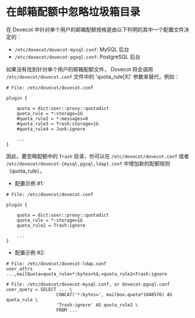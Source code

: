 # 在邮箱配额中忽略垃圾箱目录

在 Dovecot 中针对单个用户的邮箱配额规格是由以下列明的其中一个配置文件决定的：

* `/etc/dovecot/dovecot-mysql.conf`: MySQL 后台
* `/etc/dovecot/dovecot-pgsql.conf`: PostgreSQL 后台

如果没有找到针对单个用户的邮箱配额文件， Dovecot 将会调用 `/etc/dovecot/dovecot.conf` 文件中的 'quota_rule[X]' 参数来替代，例如：

```
# File: /etc/dovecot/dovecot.conf

plugin {                                                                        

    quota = dict:user::proxy::quotadict
    quota_rule = *:storage=1G
    #quota_rule2 = *:messages=0
    #quota_rule3 = Trash:storage=1G
    #quota_rule4 = Junk:ignore

    ...
}
```

因此，要忽略配额中的 `Trash` 目录，你可以在 `/etc/dovecot/dovecot.conf` 或者 `/etc/dovecot/dovecot-{mysql,pgsql,ldap}.conf` 中增加新的配额规则（quota_rule）。

* 配置示例 #1:

```
# File: /etc/dovecot/dovecot.conf

plugin {                                                                        

    quota = dict:user::proxy::quotadict
    quota_rule = *:storage=1G
    quota_rule2 = Trash:ignore

    ...
}
```

* 配置示例 #2:

```
# File: /etc/dovecot/dovecot-ldap.conf
user_attrs      = ...,mailQuota=quota_rule=*:bytes=%$,=quota_rule2=Trash:ignore

# File: /etc/dovecot/dovecot-mysql.conf, or dovecot-pgsql.conf
user_query = SELECT ... \
                   CONCAT('*:bytes=', mailbox.quota*1048576) AS quota_rule \
                   'Trash:ignore' AS quota_rule2 \
                   FROM ...
```
